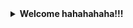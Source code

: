 <details>
  <summary><b>Welcome hahahahaha!!!</b></summary>
<h1 align="center">Hi 👋, I'm Rajaram Silwal</h1>
<p align="center">
  <em>🚀 Full Stack Developer | 💻 Lifelong Learner | 🌍 Open Source Enthusiast</em>
</p>

---
### ✨ About Me 
 
```javascript
const rajaram = {
  pronouns: "he" | "him",
  code: ["JavaScript", "PHP", "Java", "Python"],
  technologies: {
    frontEnd: {
      js: ["React", "Vue"],
      css: ["Bootstrap", "Tailwind", "Sass"]
    },
    backEnd: {
      php: ["Laravel"],
      js: ["Node", "Express"],
      python: ["Django"]
    },
    databases: ["MySQL", "MongoDB"],
    tools: ["Git", "Docker", "VS Code"]
  },
  currentFocus: "Building something new",
  learning: ["Advanced Django", "MERN Stack", "System Design"],
  funFact: "I turn coffee ☕ into clean code 🚀"
};
``` 
### 🌐 Connect with Me>
  
<p align="center">
<a href="https://linkedin.com/in/rajaram-silwal-460241289" target="blank"><img src="https://img.shields.io/badge/-LinkedIn-blue?logo=linkedin&logoColor=white&style=for-the-badge" /></a>
<a href="https://stackoverflow.com/users/25404877/rajaram-silwal" target="blank"><img src="https://img.shields.io/badge/-StackOverflow-orange?logo=stackoverflow&logoColor=white&style=for-the-badge" /></a>
<a href="https://www.facebook.com/rajaram.silwal.90/" target="blank"><img src="https://img.shields.io/badge/-Facebook-1877F2?logo=facebook&logoColor=white&style=for-the-badge" /></a>
<a href="https://www.youtube.com/c/silwalrajaram0rajaram_09" target="blank"><img src="https://img.shields.io/badge/-YouTube-FF0000?logo=youtube&logoColor=white&style=for-the-badge" /></a>
</p>

---


### 📊 Stats  
<p align="center">
<img src="https://github-readme-stats.vercel.app/api?username=silwalrajaram09&show_icons=true&theme=tokyonight" />
<img src="https://github-readme-streak-stats.herokuapp.com?user=silwalrajaram09&theme=tokyonight" />
<img src="https://github-readme-stats.vercel.app/api/top-langs/?username=silwalrajaram09&layout=compact&theme=tokyonight" />
</p>

</details>
